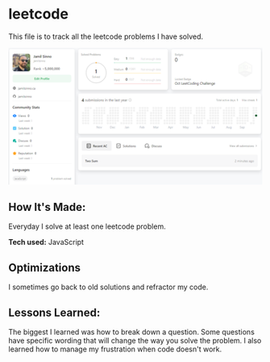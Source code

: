 # leetcode
This file is to track all the leetcode problems I have solved. 

![Leetcode profile](/profile.png)

## How It's Made:

Everyday I solve at least one leetcode problem.

**Tech used:** JavaScript

## Optimizations
I sometimes go back to old solutions and refractor my code.

## Lessons Learned:
The biggest I learned was how to break down a question. Some questions have specific wording that will change the way you solve the problem. I also learned how to manage my frustration when code doesn't work.   